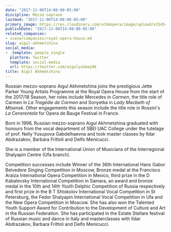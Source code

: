 ```yaml
---
date: "2017-11-06T14:08:00-05:00"
discipline: Mezzo-soprano
lastmod: "2017-11-06T14:08:00-05:00"
primary_image: https://res.cloudinary.com/schmopera/image/upload/v1545409169/media/webhook-uploads/1509995264222/thumb8_fdb4a0b9fd5212bb74fd80856fddd332.jpg.jpg
publishDate: "2017-11-06T14:08:00-05:00"
related_companies:
- scene/companies/royal-opera-house.md
slug: aigul-akhmetshina
social_media:
- _template: people_single
  platform: Twitter
  template: social-media
  url: https://twitter.com/aigulya1may96
title: Aigul Akhmetshina
---
```


Russian mezzo-soprano Aigul Akhmetshina joins the prestigious Jette Parker Young Artists Programme at the Royal Opera House from the start of the 2017/18 Season, her roles include Mercedes in *Carmen*, the title role of Carmen in *La Tragédie de Carmen* and Sonyetka in *Lady Macbeth of Mtsensk*. Other engagements this season include the title role in Rossini's *La Cenerentola* for Opera de Bauge Festival in France.
 
Born in 1996, Russian mezzo-soprano Aigul Akhmetshina graduated with honours from the vocal department of SBEI UAC College under the tutelage of prof. Nelly Yusupova Gabdelhaevna and took master classes by Ildar Abdrazakov, Barbara Frittoli and Delfo Menicucci.

She is a member of the International Union of Musicians of the Interregional Shalyapin Centre (Ufa branch).
 
Competition successes include Winner of the 36th International Hans Gabor Belvedere Singing Competition in Moscow, Bronze medal at the Francisco Araiza International Opera Competition in Mexico, third prize in the D Kabalevsky International Competition in Samara, an award and bronze medal in the 10th and 14th Youth Delphic Competition of Russia respectively and first prize in the B T Shtokolov International Vocal Competition in St Petersburg, the Fedor Shalyapin International Vocal Competition in Ufa and the New Opera Competition in Moscow. She has also won the Talented Youth Support Award for Contribution to the Development of Culture and Art in the Russian Federation. She has participated in the Estate Stellare festival of Russian music and dance in Italy and masterclasses with Ildar Abdrazakov, Barbara Frittoli and Delfo Menicucci.
